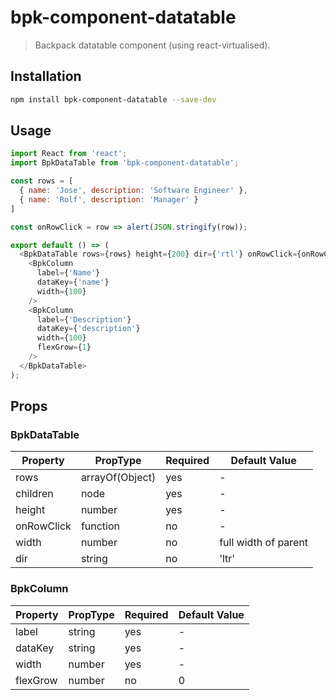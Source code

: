 # bpk-component-datatable

> Backpack datatable component (using react-virtualised).

## Installation

```sh
npm install bpk-component-datatable --save-dev
```

## Usage

```js
import React from 'react';
import BpkDataTable from 'bpk-component-datatable';

const rows = [
  { name: 'Jose', description: 'Software Engineer' },
  { name: 'Rolf', description: 'Manager' }
]

const onRowClick = row => alert(JSON.stringify(row));

export default () => (
  <BpkDataTable rows={rows} height={200} dir={'rtl'} onRowClick={onRowClick}>
    <BpkColumn
      label={'Name'}
      dataKey={'name'}
      width={100}
    />
    <BpkColumn
      label={'Description'}
      dataKey={'description'}
      width={100}
      flexGrow={1}
    />
  </BpkDataTable>
);
```

## Props

### BpkDataTable

| Property   | PropType                | Required | Default Value        |
| ---------- | ----------------------- | -------- | -------------------- |
| rows       | arrayOf(Object)         | yes      | -                    |
| children   | node                    | yes      | -                    |
| height     | number                  | yes      | -                    |
| onRowClick | function                | no       | -                    |
| width      | number                  | no       | full width of parent |
| dir        | string                  | no       | 'ltr'                |

### BpkColumn

| Property   | PropType                | Required | Default Value |
| ---------- | ----------------------- | -------- | ------------- |
| label      | string                  | yes      | -             |
| dataKey    | string                  | yes      | -             |
| width      | number                  | yes      | -             |
| flexGrow   | number                  | no       | 0             |
